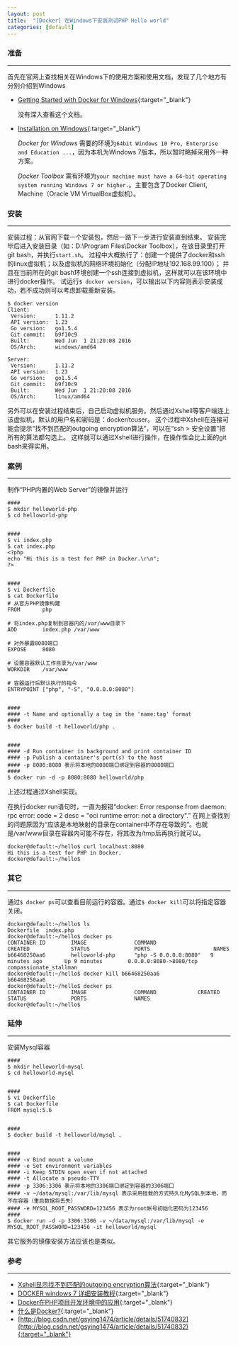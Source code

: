 ```yaml
---
layout: post
title:  "[Docker] 在Windows下安装测试PHP Hello world"
categories: [default]
---
```


### 准备
-----------------------------

首先在官网上查找相关在Windows下的使用方案和使用文档，发现了几个地方有分别介绍到Windows

* [Getting Started with Docker for Windows](https://docs.docker.com/docker-for-windows/){:target="_blank"}

	没有深入查看这个文档。

* [Installation on Windows](https://docs.docker.com/engine/installation/windows/){:target="_blank"}

	*Docker for Windows* 需要的环境为`64bit Windows 10 Pro, Enterprise and Education ...`，因为本机为Windows 7版本，所以暂时略掉采用外一种方案。

	*Docker Toolbox* 需有环境为`your machine must have a 64-bit operating system running Windows 7 or higher.`。主要包含了Docker Client, Machine（Oracle VM VirtualBox虚拟机）。


### 安装
-----------------------------

安装过程：从官网下载一个安装包，然后一路下一步进行安装直到结束。
安装完毕后进入安装目录（如：D:\Program Files\Docker Toolbox），在该目录里打开git bash，并执行`start.sh`。
过程中大概执行了：创建一个提供了docker和ssh的linux虚拟机；以及虚拟机的网络环境初始化（分配IP地址192.168.99.100）；
并且在当前所在的git bash环境创建一个ssh连接到虚拟机，这样就可以在该环境中进行docker操作。
试运行`$ docker version`，可以输出以下内容则表示安装成功，若不成功则可以考虑卸载重新安装。

```
$ docker version
Client:
 Version:      1.11.2
 API version:  1.23
 Go version:   go1.5.4
 Git commit:   b9f10c9
 Built:        Wed Jun  1 21:20:08 2016
 OS/Arch:      windows/amd64

Server:
 Version:      1.11.2
 API version:  1.23
 Go version:   go1.5.4
 Git commit:   b9f10c9
 Built:        Wed Jun  1 21:20:08 2016
 OS/Arch:      linux/amd64
```

另外可以在安装过程结束后，自己启动虚拟机服务。然后通过Xshell等客户端连上该虚拟机，默认的用户名和密码是：docker/tcuser。
这个过程中Xshell在连接可能会提示“找不到匹配的outgoing encryption算法”，可以在“ssh > 安全设置”把所有的算法都勾选上。
这样就可以通过Xshell进行操作，在操作性会比上面的git bash来得实用。


### 案例
-----------------------------

制作“PHP内置的Web Server”的镜像并运行

```
####
$ mkdir helloworld-php
$ cd helloworld-php


####
$ vi index.php
$ cat index.php
<?php
echo "Hi this is a test for PHP in Docker.\r\n";
?>


####
$ vi Dockerfile
$ cat Dockerfile
# 从官方PHP镜像构建
FROM       php

# 将index.php复制到容器内的/var/www目录下
ADD        index.php /var/www

# 对外暴露8080端口
EXPOSE     8080

# 设置容器默认工作目录为/var/www
WORKDIR    /var/www

# 容器运行后默认执行的指令
ENTRYPOINT ["php", "-S", "0.0.0.0:8080"]


#### 
#### -t Name and optionally a tag in the 'name:tag' format
#### 
$ docker build -t helloworld/php .


#### 
#### -d Run container in background and print container ID
#### -p Publish a container's port(s) to the host
#### -p 8080:8080 表示将本地的8080端口绑定到容器的8080端口
#### 
$ docker run -d -p 8080:8080 helloworld/php
```

上述过程通过Xshell实现。

在执行docker run语句时，一直为报错“docker: Error response from daemon: rpc error: code = 2 desc = "oci runtime error: not a directory".”
在网上查找到的问题原因为“应该是本地映射的目录在container中不存在导致的”。也就是/var/www目录在容器内可能不存在，将其改为/tmp后再执行就可以。

```
docker@default:~/hello$ curl localhost:8080
Hi this is a test for PHP in Docker. 
docker@default:~/hello$ 
```


### 其它
-----------------------------

通过`$ docker ps`可以查看目前运行的容器。通过`$ docker kill`可以将指定容器关闭。

```
docker@default:~/hello$ ls
Dockerfile  index.php
docker@default:~/hello$ docker ps
CONTAINER ID        IMAGE               COMMAND                 CREATED             STATUS              PORTS                    NAMES
b66468250aa6        helloworld-php      "php -S 0.0.0.0:8080"   9 minutes ago       Up 9 minutes        0.0.0.0:8080->8080/tcp   compassionate_stallman
docker@default:~/hello$ docker kill b66468250aa6
b66468250aa6
docker@default:~/hello$ docker ps
CONTAINER ID        IMAGE               COMMAND             CREATED             STATUS              PORTS               NAMES
docker@default:~/hello$
```


### 延伸
-----------------------------

安装Mysql容器

```
####
$ mkdir helloworld-mysql
$ cd helloworld-mysql


####
$ vi Dockerfile
$ cat Dockerfile
FROM mysql:5.6


####
$ docker build -t helloworld/mysql .


####
#### -v Bind mount a volume
#### -e Set environment variables
#### -i Keep STDIN open even if not attached
#### -t Allocate a pseudo-TTY
#### -p 3306:3306 表示将本地的3306端口绑定到容器的3306端口
#### -v ~/data/mysql:/var/lib/mysql 表示采用挂载的方式持久化MySQL到本地，而不在容器（重启数据将丢失）
#### -e MYSQL_ROOT_PASSWORD=123456 表示为root帐号初始化密码为123456
####
$ docker run -d -p 3306:3306 -v ~/data/mysql:/var/lib/mysql -e MYSQL_ROOT_PASSWORD=123456 -it helloworld/mysql
```

其它服务的镜像安装方法应该也是类似。


### 参考
-----------------------------

* [Xshell显示找不到匹配的outgoing encryption算法](http://www.xshellcn.com/xsh_column/suanfa-bpp.html){:target="_blank"}
* [DOCKER windows 7 详细安装教程](http://blog.csdn.net/zistxym/article/details/42918339){:target="_blank"}
* [Docker在PHP项目开发环境中的应用](http://www.open-open.com/lib/view/open1435671611966.html){:target="_blank"}
* [什么是Docker?](http://www.docker.org.cn/book/docker/what-is-docker-16.html){:target="_blank"}
* [http://blog.csdn.net/gsying1474/article/details/51740832](http://blog.csdn.net/gsying1474/article/details/51740832){:target="_blank"}
